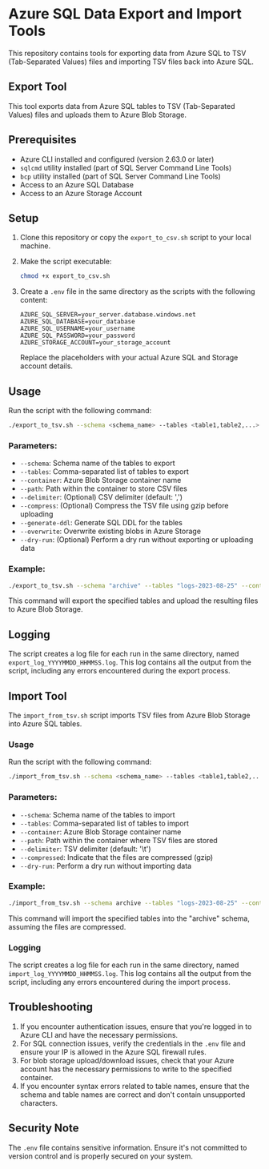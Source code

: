 # Azure SQL Data Export and Import Tools

This repository contains tools for exporting data from Azure SQL to TSV (Tab-Separated Values) files and importing TSV files back into Azure SQL.

## Export Tool

This tool exports data from Azure SQL tables to TSV (Tab-Separated Values) files and uploads them to Azure Blob Storage.

## Prerequisites

- Azure CLI installed and configured (version 2.63.0 or later)
- `sqlcmd` utility installed (part of SQL Server Command Line Tools)
- `bcp` utility installed (part of SQL Server Command Line Tools)
- Access to an Azure SQL Database
- Access to an Azure Storage Account

## Setup

1. Clone this repository or copy the `export_to_csv.sh` script to your local machine.

2. Make the script executable:
   ``` bash
   chmod +x export_to_csv.sh
   ```

3. Create a `.env` file in the same directory as the scripts with the following content:
   ``` plaintext
   AZURE_SQL_SERVER=your_server.database.windows.net
   AZURE_SQL_DATABASE=your_database
   AZURE_SQL_USERNAME=your_username
   AZURE_SQL_PASSWORD=your_password
   AZURE_STORAGE_ACCOUNT=your_storage_account
   ```
   Replace the placeholders with your actual Azure SQL and Storage account details.

## Usage

Run the script with the following command:

``` bash
./export_to_tsv.sh --schema <schema_name> --tables <table1,table2,...> --container <container-name> --path <blob-path> [--delimiter <delimiter>] [--compress] [--generate-ddl] [--overwrite] [--dry-run] 
```

### Parameters:

- `--schema`: Schema name of the tables to export
- `--tables`: Comma-separated list of tables to export
- `--container`: Azure Blob Storage container name
- `--path`: Path within the container to store CSV files
- `--delimiter`: (Optional) CSV delimiter (default: ',')
- `--compress`: (Optional) Compress the TSV file using gzip before uploading
- `--generate-ddl`: Generate SQL DDL for the tables
- `--overwrite`: Overwrite existing blobs in Azure Storage
- `--dry-run`: (Optional) Perform a dry run without exporting or uploading data

### Example:

``` bash
./export_to_tsv.sh --schema "archive" --tables "logs-2023-08-25" --container "sqlbackup" --path "archive/logs" --compress --generate-ddl --overwrite
```

This command will export the specified tables and upload the resulting files to Azure Blob Storage.

## Logging

The script creates a log file for each run in the same directory, named `export_log_YYYYMMDD_HHMMSS.log`. This log contains all the output from the script, including any errors encountered during the export process.

## Import Tool

The `import_from_tsv.sh` script imports TSV files from Azure Blob Storage into Azure SQL tables.

### Usage

Run the script with the following command:

``` bash
./import_from_tsv.sh --schema <schema_name> --tables <table1,table2,...> --container <container-name> --path <blob-path> [--delimiter <delimiter>] [--compressed] [--dry-run]
```

### Parameters:

- `--schema`: Schema name of the tables to import
- `--tables`: Comma-separated list of tables to import
- `--container`: Azure Blob Storage container name
- `--path`: Path within the container where TSV files are stored
- `--delimiter`: TSV delimiter (default: '\t')
- `--compressed`: Indicate that the files are compressed (gzip)
- `--dry-run`: Perform a dry run without importing data

### Example:

``` bash
./import_from_tsv.sh --schema archive --tables "logs-2023-08-25" --container "sqlbackup" --path "archive/logs" --compressed
```

This command will import the specified tables into the "archive" schema, assuming the files are compressed.

### Logging

The script creates a log file for each run in the same directory, named `import_log_YYYYMMDD_HHMMSS.log`. This log contains all the output from the script, including any errors encountered during the import process.

## Troubleshooting

1. If you encounter authentication issues, ensure that you're logged in to Azure CLI and have the necessary permissions.
2. For SQL connection issues, verify the credentials in the `.env` file and ensure your IP is allowed in the Azure SQL firewall rules.
3. For blob storage upload/download issues, check that your Azure account has the necessary permissions to write to the specified container.
4. If you encounter syntax errors related to table names, ensure that the schema and table names are correct and don't contain unsupported characters.

## Security Note

The `.env` file contains sensitive information. Ensure it's not committed to version control and is properly secured on your system.
